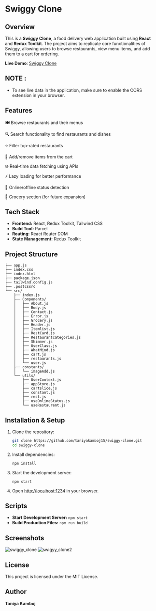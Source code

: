 # Swiggy Clone

## Overview
This is a **Swiggy Clone**, a food delivery web application built using **React** and **Redux Toolkit**. The project aims to replicate core functionalities of Swiggy, allowing users to browse restaurants, view menu items, and add them to a cart for ordering.


**Live Demo**: [Swiggy Clone](https://swiggyclone-f93b5.web.app)
## NOTE : 
- To see live data in the application, make sure to enable the CORS extension in your browser.

## Features

🍽️ Browse restaurants and their menus

🔍 Search functionality to find restaurants and dishes

⭐ Filter top-rated restaurants

🛒 Add/remove items from the cart

🌐 Real-time data fetching using APIs

⚡ Lazy loading for better performance

📶 Online/offline status detection

🏪 Grocery section (for future expansion)

## Tech Stack
- **Frontend:** React, Redux Toolkit, Tailwind CSS
- **Build Tool:** Parcel
- **Routing:** React Router DOM
- **State Management:** Redux Toolkit



## Project Structure
```
├── app.js
├── index.css
├── index.html
├── package.json
├── tailwind.config.js
├── .postcssrc
└── src/
    ├── index.js
    ├── Components/
    │   ├── About.js
    │   ├── Body.js
    │   ├── Contact.js
    │   ├── Error.js
    │   ├── Grocery.js
    │   ├── Header.js
    │   ├── Itemlist.js
    │   ├── RestCard.js
    │   ├── Restaurantcategories.js
    │   ├── Shimmer.js
    │   ├── UserClass.js
    │   ├── WhatMind.js
    │   ├── cart.js
    │   ├── restaurants.js
    │   └── user.js
    ├── constants/
    │   └── imageAdd.js
    └── utils/
        ├── UserContext.js
        ├── appStore.js
        ├── cartslice.js
        ├── constant.js
        ├── rest.js
        ├── useOnlineStatus.js
        └── useRestaurent.js
```

## Installation & Setup
1. Clone the repository:
   ```sh
   git clone https://github.com/taniyakamboj15/swiggy-clone.git
   cd swiggy-clone
   ```
2. Install dependencies:
   ```sh
   npm install
   ```
3. Start the development server:
   ```sh
   npm start
   ```
4. Open [http://localhost:1234](http://localhost:1234) in your browser.

## Scripts
- **Start Development Server:** `npm start`
- **Build Production Files:** `npm run build`

## Screenshots

![swiggy_clone](https://github.com/user-attachments/assets/8018c46b-c023-4219-bf4c-35b45a26e3a4)
![swigyy_clone2](https://github.com/user-attachments/assets/734cc5a2-add7-454a-bebc-22a660686913)



## License
This project is licensed under the MIT License.

## Author
**Taniya Kamboj**

